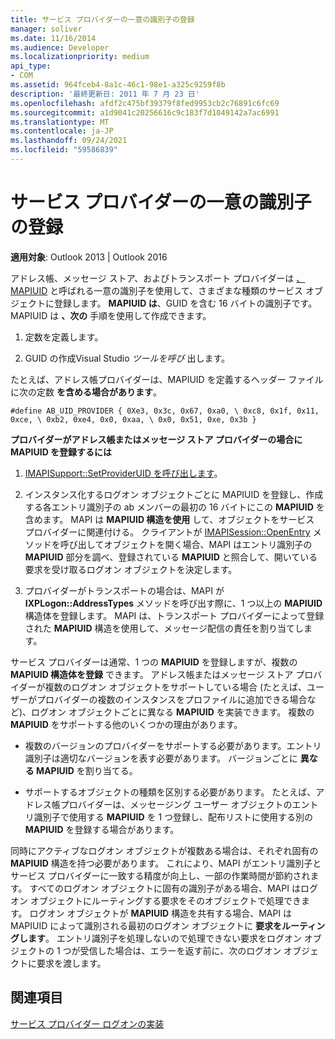 ```yaml
---
title: サービス プロバイダーの一意の識別子の登録
manager: soliver
ms.date: 11/16/2014
ms.audience: Developer
ms.localizationpriority: medium
api_type:
- COM
ms.assetid: 964fceb4-8a1c-46c1-98e1-a325c9259f8b
description: '最終更新日: 2011 年 7 月 23 日'
ms.openlocfilehash: afdf2c475bf39379f8fed9953cb2c76891c6fc69
ms.sourcegitcommit: a1d9041c20256616c9c183f7d1049142a7ac6991
ms.translationtype: MT
ms.contentlocale: ja-JP
ms.lasthandoff: 09/24/2021
ms.locfileid: "59586839"
---
```

# <a name="registering-service-provider-unique-identifiers"></a>サービス プロバイダーの一意の識別子の登録

  
  
**適用対象**: Outlook 2013 | Outlook 2016 
  
アドレス帳、メッセージ ストア、およびトランスポート プロバイダーは [、MAPIUID](mapiuid.md) と呼ばれる一意の識別子を使用して、さまざまな種類のサービス オブジェクトに登録します。 **MAPIUID は**、GUID を含む 16 バイトの識別子です。 MAPIUID は **、次の** 手順を使用して作成できます。 
  
1. 定数を定義します。
    
2. GUID の作成Visual Studio *ツールを呼び* 出します。 
    
たとえば、アドレス帳プロバイダーは、MAPIUID を定義するヘッダー ファイルに次の定数 **を含める場合があります**。
  
 `#define AB_UID_PROVIDER { 0Xe3, 0x3c, 0x67, 0xa0, \ 0xc8, 0x1f, 0x11, 0xce, \ 0xb2, 0xe4, 0x0, 0xaa, \ 0x0, 0x51, 0xe, 0x3b }`
  
 **プロバイダーがアドレス帳またはメッセージ ストア プロバイダーの場合に MAPIUID を登録するには**
  
1. [IMAPISupport::SetProviderUID を呼び出します](imapisupport-setprovideruid.md)。
    
2. インスタンス化するログオン オブジェクトごとに MAPIUID を登録し、作成する各エントリ識別子の ab メンバーの最初の 16 バイトにこの **MAPIUID** を含めます。  MAPI は **MAPIUID 構造を使用** して、オブジェクトをサービス プロバイダーに関連付ける。 クライアントが [IMAPISession::OpenEntry](imapisession-openentry.md) メソッドを呼び出してオブジェクトを開く場合、MAPI はエントリ識別子の **MAPIUID** 部分を調べ、登録されている **MAPIUID** と照合して、開いている要求を受け取るログオン オブジェクトを決定します。
    
3. プロバイダーがトランスポートの場合は、MAPI が **IXPLogon::AddressTypes** メソッドを呼び出す際に、1 つ以上の **MAPIUID** 構造体を登録します。 MAPI は、トランスポート プロバイダーによって登録された **MAPIUID** 構造を使用して、メッセージ配信の責任を割り当てします。 
    
サービス プロバイダーは通常、1 つの **MAPIUID** を登録しますが、複数の **MAPIUID 構造体を登録** できます。 アドレス帳またはメッセージ ストア プロバイダーが複数のログオン オブジェクトをサポートしている場合 (たとえば、ユーザーがプロバイダーの複数のインスタンスをプロファイルに追加できる場合など)、ログオン オブジェクトごとに異なる **MAPIUID** を実装できます。 複数の **MAPIUID** をサポートする他のいくつかの理由があります。
  
- 複数のバージョンのプロバイダーをサポートする必要があります。エントリ識別子は適切なバージョンを表す必要があります。 バージョンごとに **異なる MAPIUID** を割り当てる。 
    
- サポートするオブジェクトの種類を区別する必要があります。 たとえば、アドレス帳プロバイダーは、メッセージング ユーザー オブジェクトのエントリ識別子で使用する **MAPIUID** を 1 つ登録し、配布リストに使用する別の **MAPIUID** を登録する場合があります。 
    
同時にアクティブなログオン オブジェクトが複数ある場合は、それぞれ固有の **MAPIUID** 構造を持つ必要があります。 これにより、MAPI がエントリ識別子とサービス プロバイダーに一致する精度が向上し、一部の作業時間が節約されます。 すべてのログオン オブジェクトに固有の識別子がある場合、MAPI はログオン オブジェクトにルーティングする要求をそのオブジェクトで処理できます。 ログオン オブジェクトが **MAPIUID** 構造を共有する場合、MAPI は MAPIUID によって識別される最初のログオン オブジェクトに **要求をルーティングします**。 エントリ識別子を処理しないので処理できない要求をログオン オブジェクトの 1 つが受信した場合は、エラーを返す前に、次のログオン オブジェクトに要求を渡します。
  
## <a name="see-also"></a>関連項目



[サービス プロバイダー ログオンの実装](implementing-service-provider-logon.md)

